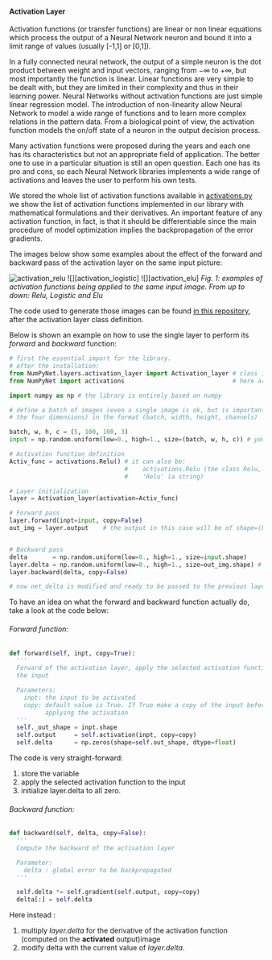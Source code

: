 #### Activation Layer <a name="activation_Layer"></a>

Activation functions (or transfer functions) are linear or non linear equations which process the output of a Neural Network neuron and bound it into a limit range of values (usually [-1,1] or [0,1]).

In a fully connected neural network, the output of a simple neuron is the dot product between weight and input vectors, ranging from $-\infty$ to $+\infty$, but most importantly the function is linear.
Linear functions are very simple to be dealt with, but they are limited in their complexity and thus in their learning power.
Neural Networks without activation functions are just simple linear regression model.
The introduction of non-linearity allow Neural Network to model a wide range of functions and to learn more complex relations in the pattern data.
From a biological point of view, the activation function models the on/off state of a neuron in the output decision process.

Many activation functions were proposed during the years and each one has its characteristics but not an appropriate field of application.
The better one to use in a particular situation is still an open question.
Each one has its pro and cons, so each Neural Network libraries implements a wide range of activations and leaves the user to perform his own tests.

We stored the whole list of activation functions available in [activations.py](https://github.com/Nico-Curti/NumPyNet/blob/master/NumPyNet/activations.py) we show the list of activation functions implemented in our library with mathematical formulations and their derivatives.
An important feature of any activation function, in fact, is that it should be differentiable since the main procedure of model optimization implies the backpropagation of the error gradients.


The images below show some examples about the effect of the forward and backward pass of the activation layer on the same input picture:

![][activation_relu]
![][activation_logistic]
![][activation_elu]
*Fig. 1: examples of activation functions being applied to the same input image. From up to down: Relu, Logistic and Elu*

The code used to generate those images can be found [in this repository](https://github.com/Nico-Curti/NumPyNet/blob/master/NumPyNet/layers/activation_layer.py "activation_layer.py"), after the activation layer class definition.

Below is shown an example on how to use the single layer to perform its *forward* and *backward* function:

```python
# first the essential import for the library.
# after the installation:
from NumPyNet.layers.activation_layer import Activation_layer # class import
from NumPyNet import activations                              # here are contained all the activation funtions definitions

import numpy as np # the library is entirely based on numpy

# define a batch of images (even a single image is ok, but is important that it has all
# the four dimensions) in the format (batch, width, height, channels)

batch, w, h, c = (5, 100, 100, 3)
input = np.random.uniform(low=0., high=1., size=(batch, w, h, c)) # you can also import an image from file

# Activation function definition
Activ_func = activations.Relu() # it can also be:
                                #    activations.Relu (the class Relu, taken from activations.py)
                                #    'Relu' (a string)

# Layer initialization
layer = Activation_layer(activation=Activ_func)

# Forward pass
layer.forward(inpt=input, copy=False)
out_img = layer.output    # the output in this case will be of shape=(batch, w, h, c), so a batch of images


# Backward pass
delta       = np.random.uniform(low=0., high=1., size=input.shape)     # definition of network delta, to be backpropagated
layer.delta = np.random.uniform(low=0., high=1., size=out_img.shape) # layer delta, ideally coming from the next layer
layer.backward(delta, copy=False)

# now net_delta is modified and ready to be passed to the previous layer.delta
```

To have an idea on what the forward and backward function actually do, take a look at the code below:

###### Forward function:

```python
def forward(self, inpt, copy=True):
  '''
  Forward of the activation layer, apply the selected activation function to
  the input

  Parameters:
    inpt: the input to be activated
    copy: default value is True. If True make a copy of the input before
          applying the activation
  '''
  self._out_shape = inpt.shape
  self.output     = self.activation(inpt, copy=copy)
  self.delta      = np.zeros(shape=self.out_shape, dtype=float)

```
The code is very straight-forward:
1. store the variable
2. apply the selected activation function to the input
3. initialize layer.delta to all zero.

###### Backward function:

```python
def backward(self, delta, copy=False):
  '''
  Compute the backward of the activation layer

  Parameter:
    delta : global error to be backpropagated
  '''

  self.delta *= self.gradient(self.output, copy=copy)
  delta[:] = self.delta
```
Here instead :
1. multiply *layer.delta* for the derivative of the activation function (computed on the **activated** output)image
2. modify delta with the current value of *layer.delta*.




[activation_relu]: https://github.com/Nico-Curti/NumPyNet/blob/master/NumPyNet/docs/images/activation_relu.png "activation_relu"
[activation_logitic]: https://github.com/Nico-Curti/NumPyNet/blob/master/NumPyNet/docs/images/activation_logistic.png "activation_logitic"
[actvation_elu]: https://github.com/Nico-Curti/NumPyNet/blob/master/NumPyNet/docs/images/activation_elu.png "activation_elu"

